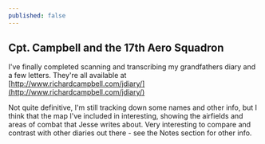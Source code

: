 ```yaml
---
published: false
---
```

## Cpt. Campbell and the 17th Aero Squadron

I've finally completed scanning and transcribing my grandfathers diary and a few letters. They're all available at [http://www.richardcampbell.com/jdiary/](http://www.richardcampbell.com/jdiary/)

Not quite definitive, I'm still tracking down some names and other info, but I think that the map I've included in interesting, showing the airfields and areas of combat that Jesse writes about. Very interesting to compare and contrast with other diaries out there - see the Notes section for other info.
